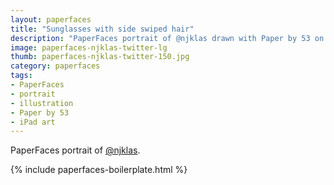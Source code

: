 ```yaml
---
layout: paperfaces
title: "Sunglasses with side swiped hair"
description: "PaperFaces portrait of @njklas drawn with Paper by 53 on an iPad."
image: paperfaces-njklas-twitter-lg
thumb: paperfaces-njklas-twitter-150.jpg
category: paperfaces
tags: 
- PaperFaces
- portrait
- illustration
- Paper by 53
- iPad art
---
```


PaperFaces portrait of [@njklas](http://twitter.com/njklas).

{% include paperfaces-boilerplate.html %}